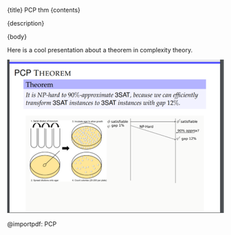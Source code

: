 {title}
PCP thm
{contents}

{description}

{body}

Here is a cool presentation about a theorem in complexity theory.

![pcp](images/pcp.png)


@importpdf: PCP

